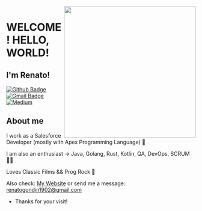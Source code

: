 <img align="right" width="350" height="350" src="https://github.com/renatogondin/renatogondin/blob/master/2001giphy.gif">


# WELCOME! HELLO, WORLD!
## I'm Renato! 

[![Github Badge](https://img.shields.io/badge/-Github-000?style=flat-square&logo=Github&logoColor=white&link=https://github.com/renatogondin)](https://github.com/renatogondin)
[![Gmail Badge](https://img.shields.io/badge/-Gmail-c14438?style=flat-square&logo=Gmail&logoColor=white&link=mailto:renatogondin1902@gmail.com)](mailto:renatogondin1902@gmail.com)
[![Medium](https://img.shields.io/badge/Medium-black?style=flat-square&logo=Medium&logoColor=white&link=https://medium.com/@renatogondin1902)](https://medium.com/@renatogondin1902)


## About me 

I work as a Salesforce Developer (mostly with Apex Programming Language) :robot:

I am also an enthusiast -> Java, Golang, Rust, Kotlin, QA, DevOps, SCRUM :man_technologist:

Loves Classic Films && Prog Rock :checkered_flag:

Also check:  <a href="https://renatogondin.github.io/" target="_blank">My Website</a> 
or send me a message: renatogondin1902@gmail.com


- Thanks for your visit! 
